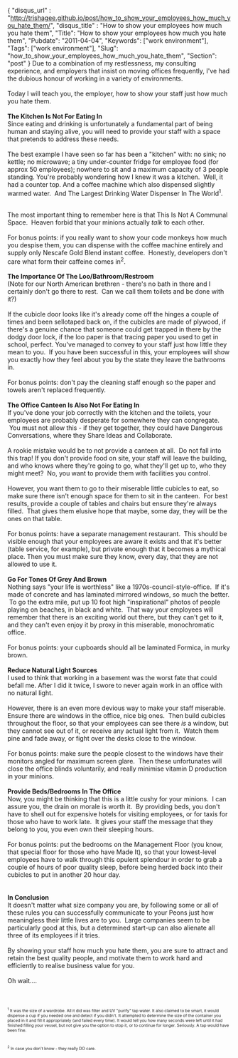 {
 "disqus_url" : "http://trishagee.github.io/post/how_to_show_your_employees_how_much_you_hate_them/",
 "disqus_title" : "How to show your employees how much you hate them",
 "Title": "How to show your employees how much you hate them",
 "Pubdate": "2011-04-04",
 "Keywords": ["work environment"],
 "Tags": ["work environment"],
 "Slug": "how_to_show_your_employees_how_much_you_hate_them",
 "Section": "post"
}
Due to a combination of my restlessness, my consulting experience, and employers that insist on moving offices frequently, I've had the dubious honour of working in a variety of environments.<br /><br />Today I will teach you, the employer, how to show your staff just how much you hate them.<br /><br /><b>The Kitchen Is Not For Eating In</b><br />Since eating and drinking is unfortunately a fundamental part of being human and staying alive, you will need to provide your staff with a space that pretends to address these needs.<br /><br />The best example I have seen so far has been a "kitchen" with: no sink; no kettle; no microwave; a tiny under-counter fridge for employee food (for approx 50 employees); nowhere to sit and a maximum&nbsp;capacity&nbsp;of 3 people standing. You're probably wondering how I knew it was a kitchen. &nbsp;Well, it had a counter top. And a coffee machine which also dispensed slightly warmed water. &nbsp;And The Largest Drinking Water Dispenser In The World<sup>1</sup>.<br /><br /><div style="margin-bottom: 0px; margin-left: 0px; margin-right: 0px; margin-top: 0px;">The most important thing to remember here is that This Is Not A Communal Space. &nbsp;Heaven forbid that your&nbsp;minions&nbsp;actually&nbsp;<i>talk&nbsp;</i>to each other.</div><div style="margin-bottom: 0px; margin-left: 0px; margin-right: 0px; margin-top: 0px;"><br /></div>For bonus points: if you really want to show your code monkeys how much you despise them, you can dispense with the coffee machine entirely and supply only Nescafe Gold Blend instant coffee. &nbsp;Honestly, developers don't care what form their caffeine comes in<sup>2</sup>. <br /><br /><b>The Importance Of The Loo/Bathroom/Restroom</b><br />(Note for our North American brethren - there's no bath in there and I certainly don't go there to rest. &nbsp;Can we call them toilets and be done with it?)<br /><br />If the cubicle door looks like it's already come off the hinges a couple of times and been sellotaped back on, if the cubicles are made of plywood, if there's a&nbsp;genuine&nbsp;chance that someone could get trapped in there by the dodgy door lock, if the loo paper is that tracing paper you used to get in school, perfect. You've managed to convey to your staff just how little they mean to you. &nbsp;If you have been successful in this, your employees will show you exactly how they feel about you by the state they leave the bathrooms in.<br /><br />For bonus points:&nbsp;don't pay the cleaning staff enough so the paper and towels aren't replaced frequently.<br /><br /><div style="margin-bottom: 0px; margin-left: 0px; margin-right: 0px; margin-top: 0px;"><b>The Office Canteen Is Also Not For Eating In</b></div><div style="margin-bottom: 0px; margin-left: 0px; margin-right: 0px; margin-top: 0px;">If you've done your job correctly with the kitchen and the toilets, your employees are probably desperate for somewhere they can congregate. &nbsp;You must not allow this - if they get together, they could have Dangerous Conversations, where they Share Ideas and Collaborate.<br /><br /></div><div style="margin-bottom: 0px; margin-left: 0px; margin-right: 0px; margin-top: 0px;">A rookie mistake would be to not provide a canteen at all. &nbsp;Do not fall into this trap! If you don't provide food on site, your staff will leave the building, and who knows where they're going to go, what they'll get up to, who they might meet? &nbsp;No, you want to provide them with facilities you control.</div><div style="margin-bottom: 0px; margin-left: 0px; margin-right: 0px; margin-top: 0px;"><br /></div><div style="margin-bottom: 0px; margin-left: 0px; margin-right: 0px; margin-top: 0px;">However, you want them to go to their miserable little cubicles to eat, so make sure there isn't enough space for them to sit in the canteen. &nbsp;For best results, provide a couple of tables and chairs but ensure they're always filled. &nbsp;That gives them&nbsp;elusive&nbsp;hope that maybe, some day, they will be the ones on that table.</div><div style="margin-bottom: 0px; margin-left: 0px; margin-right: 0px; margin-top: 0px;"><br /></div><div style="margin-bottom: 0px; margin-left: 0px; margin-right: 0px; margin-top: 0px;">For bonus points: have a separate management restaurant. &nbsp;This should be visible enough that your employees are aware it exists and that it's better (table service, for example), but private enough that it becomes a mythical place. Then you must make sure they know, every day, that they are not allowed to use it.</div><div style="margin-bottom: 0px; margin-left: 0px; margin-right: 0px; margin-top: 0px;"><br /></div><b>Go For Tones Of Grey And Brown</b><br />Nothing says "your life is worthless" like a 1970s-council-style-office. &nbsp;If it's made of concrete and has laminated mirrored windows, so much the better. &nbsp;To go the extra mile, put up 10 foot high "inspirational" photos of people playing on beaches, in black and white. &nbsp;That way your employees will remember that there is an exciting world out there, but they can't get to it, and they can't even enjoy it by proxy in this miserable, monochromatic office.<br /><br />For bonus points: your cupboards should all be laminated&nbsp;Formica, in murky brown.<br /><br /><b>Reduce Natural Light Sources</b><br />I used to think that working in a basement was the worst fate that could befall me. After I did it twice, I swore to never again work in an office with no natural light.<br /><br />However, there is an even more devious way to make your staff miserable. Ensure there are windows in the office, nice big ones. &nbsp;Then build cubicles throughout the floor, so that your employees can see there <i>is</i> a window, but they cannot see out of it, or receive any actual light from it. &nbsp;Watch them pine and fade away, or fight over the desks close to the window.<br /><br />For bonus points: make sure the people closest to the windows have their monitors angled for maximum screen glare. &nbsp;Then these unfortunates will close the office blinds voluntarily, and really minimise vitamin D production in your minions.<br /><br /><b>Provide Beds/Bedrooms In The Office</b><br />Now, you might be thinking that this is a little cushy for your minions. &nbsp;I can assure you, the drain on morale is worth it. &nbsp;By providing beds, you don't have to shell out for expensive hotels for visiting employees, or for taxis for those who have to work late. &nbsp;It gives your staff the message that they belong to you, you even own their sleeping hours.<br /><br />For bonus points: put the bedrooms on the Management Floor (you know, that special floor for those who have Made It), so that your lowest-level employees have to walk through this opulent splendour in order to grab a couple of hours of poor quality sleep, before being herded back into their cubicles to put in another 20 hour day.<br /><br /><br /><b>In Conclusion</b><br />It doesn't matter what size company you are, by following some or all of these rules you can successfully communicate to your Peons just how meaningless their little lives are to you. &nbsp;Large companies seem to be particularly good at this, but a determined start-up can also alienate all three of its employees if it tries.<br /><br />By showing your staff how much you hate them, you are sure to attract and retain the best quality people, and motivate them to work hard and efficiently to realise business value for you.<br /><br />Oh wait....<br /><br /><br /><br /><span class="Apple-style-span" style="font-size: xx-small;"><sup>1</sup> It was the size of a wardrobe.  All it did was filter and UV "purify" tap water.  It  also claimed to be smart, it would dispense a cup if you needed one and detect if you didn't.  It attempted to determine the size of the container you placed in it and fill it appropriately (and failed every time).  It would tell you how many seconds were left until it had finished filling your vessel, but not give you the option to stop it, or to continue for longer.  Seriously.  A tap would have been fine.&nbsp;</span><br /><span class="Apple-style-span" style="font-size: xx-small;"><br /></span><br /><span class="Apple-style-span" style="font-size: xx-small;"><sup>2</sup> In case you don't know - they really DO care. </span>
